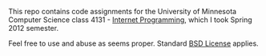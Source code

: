 This repo contains code assignments for the University of Minnesota Computer
Science class 4131 -
[Internet Programming](http://www-users.cselabs.umn.edu/classes/Spring-2012/csci4131/),
which I took Spring 2012 semester.

Feel free to use and abuse as seems proper.
Standard [BSD License](http://www.opensource.org/licenses/bsd-license.php) applies.
